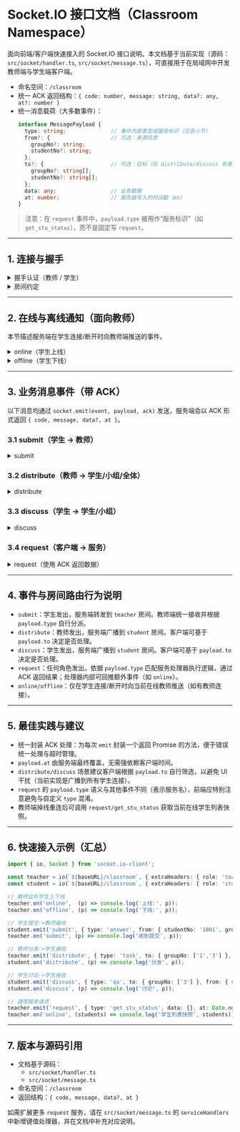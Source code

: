 # Socket.IO 接口文档（Classroom Namespace）

面向前端/客户端快速接入的 Socket.IO 接口说明。本文档基于当前实现（源码：`src/socket/handler.ts`, `src/socket/message.ts`），可直接用于在局域网中开发教师端与学生端客户端。

- 命名空间：`/classroom`
- 统一 ACK 返回结构：`{ code: number, message: string, data?: any, at?: number }`
- 统一消息载荷（大多数事件）：
  ```ts
  interface MessagePayload {
    type: string;              // 事件内部类型或服务标识（见各小节）
    from?: {                   // 可选：来源信息
      groupNo?: string;
      studentNo?: string;
    };
    to?: {                     // 可选：目标（仅 distribute/discuss 有意义）
      groupNo?: string[];
      studentNo?: string[];
    };
    data: any;                 // 业务数据
    at: number;                // 服务器写入的时间戳（ms）
  }
  ```

> 注意：在 `request` 事件中，`payload.type` 被用作“服务标识”（如 `get_stu_status`），而不是固定写 `request`。

---

## 1. 连接与握手

<details>
<summary>握手认证（教师 / 学生）</summary>

命名空间：`/classroom`

握手通过 HTTP 头传递认证信息，服务端在中间件中校验（参考 `src/socket/handler.ts`）。

- 教师端需要：
  - `role: teacher`
  - `username: string`
  - `password: string`
  - 服务端对比环境变量 `TEACHER_USERNAME` 与 `TEACHER_PASSWORD`（默认 `admin` / `bgxx2025`）。

- 学生端需要：
  - `role: student`
  - `class_no: string`       班级号（如 `601`）
  - `student_no: number`     学号（数值）
  - `group_no: number`       小组号（数值）
  - `pin4?: string`          4 位 PIN（若数据库中该学生设置了 PIN，则必填且需匹配）

校验失败将拒绝连接（抛错并断开），成功后会在 `socket` 上写入：
- `socket.role`: `teacher | student`
- 学生连接还会写入：`socket.studentId`, `socket.studentNo`, `socket.groupNo`

前端示例（JS/TS）：
```ts
import { io } from 'socket.io-client';

// 教师端
const teacher = io(`${baseURL}/classroom`, {
  extraHeaders: {
    role: 'teacher',
    username: 'admin',
    password: 'bgxx2025',
  },
});

// 学生端
const student = io(`${baseURL}/classroom`, {
  extraHeaders: {
    role: 'student',
    class_no: '601',
    student_no: '1001',
    group_no: '3',
    pin4: '1234', // 如数据库该生设有 PIN，则必填
  },
});
```
</details>

<details>
<summary>房间约定</summary>

服务端会将连接加入以下房间（参考 `src/socket/handler.ts`）：
- 教师：`teacher`
- 学生通用：`student`
- 单个学生：`student:{studentNo}`（如 `student:1001`）
- 小组：`group:{groupNo}`（如 `group:3`）

建议客户端按需监听相应事件即可，无需主动加入房间。
</details>

---

## 2. 在线与离线通知（面向教师）

本节描述服务端在学生连接/断开时向教师端推送的事件。

<details>
<summary>online（学生上线）</summary>

- 方向：服务端 -> 教师端（若教师在线）
- 触发：学生连接建立成功（参考 `handler.ts:206-212`）
- 载荷：
  ```ts
  {
    studentNo: number,
    groupNo: number,
    at: number // ms 时间戳
  }
  ```

- 教师端示例：
  ```ts
  teacher.on('online', (payload) => {
    console.log('学生上线:', payload);
  });
  ```

- 备注：`request/get_stu_status` 服务也会向当前调用者 `socket.emit('online', students)` 推送一个学生列表对象（形状依赖 `Connect.findAll()` 返回值）。该用法属于服务回推，非全局广播。
</details>

<details>
<summary>offline（学生下线）</summary>

- 方向：服务端 -> 教师端（若教师在线）
- 触发：学生断开连接（参考 `handler.ts:218-224`）
- 载荷：
  ```ts
  {
    studentNo: number,
    groupNo: number,
    at: number // ms 时间戳
  }
  ```

- 教师端示例：
  ```ts
  teacher.on('offline', (payload) => {
    console.log('学生下线:', payload);
  });
  ```
</details>

---

## 3. 业务消息事件（带 ACK）

以下消息均通过 `socket.emit(event, payload, ack)` 发送，服务端会以 ACK 形式返回 `{ code, message, data?, at }`。

### 3.1 submit（学生 -> 教师）

<details>
<summary>submit</summary>

- 权限：仅学生端可发
- 服务端处理：转发到房间 `teacher`（参考 `message.ts:101-115`）
- 请求载荷：
  ```ts
  // 学生端 -> 服务端
  const payload: MessagePayload = {
    type: 'any-business-type', // 自定义业务子类型
    from: { studentNo: '1001', groupNo: '3' },
    data: { /* 任意业务数据 */ },
    at: Date.now(), // 客户端可先填，服务端会覆盖
  };

  student.emit('submit', payload, (ack) => {
    // ack: { code, message, at }
  });
  ```

- 教师端接收：
  ```ts
  teacher.on('submit', (payload: MessagePayload) => {
    // payload.at 为服务端时间
    console.log('来自学生的提交:', payload);
  });
  ```

- 可能的 ACK：
  - 成功：`{ code: 200, message: '提交成功', at }`
  - 失败（示例）：`{ code: 400, message: '无权限：仅学生可提交', at }`
</details>

### 3.2 distribute（教师 -> 学生/小组/全体）

<details>
<summary>distribute</summary>

- 权限：仅教师端可发
- 服务端处理：广播到房间 `student`（参考 `message.ts:120-135`）
- 请求载荷：
  ```ts
  // 教师端 -> 服务端
  const payload: MessagePayload = {
    type: 'announce' /* 或其他业务子类型 */,
    to: {
      // 当前实现服务端直接广播到 `student` 房间，
      // 前端可用 `to` 作为业务过滤依据（客户端自行判断是否处理）。
      groupNo: ['1', '3'],
      studentNo: ['1001', '1008'],
    },
    data: { title: '测验', content: '请在 10 分钟内完成' },
    at: Date.now(),
  };

  teacher.emit('distribute', payload, (ack) => {
    // ack: { code, message, at }
  });
  ```

- 学生端接收：
  ```ts
  student.on('distribute', (payload: MessagePayload) => {
    // 客户端可依据 payload.to 自行过滤是否处理
    console.log('来自教师的分发:', payload);
  });
  ```

- 可能的 ACK：
  - 成功：`{ code: 200, message: '广播成功', at }`
  - 失败（示例）：`{ code: 400, message: '无权限：仅教师可分发', at }`
</details>

### 3.3 discuss（学生 -> 学生/小组）

<details>
<summary>discuss</summary>

- 权限：仅学生端可发
- 服务端处理：广播到房间 `student`（参考 `message.ts:140-156`）
- 请求载荷：
  ```ts
  // 学生端 -> 服务端
  const payload: MessagePayload = {
    type: 'qa' /* 讨论子类型 */,
    to: { groupNo: ['3'] },
    from: { studentNo: '1001', groupNo: '3' },
    data: { text: '第2题怎么做？' },
    at: Date.now(),
  };

  student.emit('discuss', payload, (ack) => {
    // ack: { code, message, at }
  });
  ```

- 学生端接收：
  ```ts
  student.on('discuss', (payload: MessagePayload) => {
    // 客户端可依据 payload.to 自行过滤是否处理
    console.log('讨论消息:', payload);
  });
  ```

- 可能的 ACK：
  - 成功：`{ code: 200, message: '讨论成功', at }`
  - 失败（示例）：`{ code: 400, message: '无权限：仅学生可讨论', at }`
</details>

### 3.4 request（客户端 -> 服务）

<details>
<summary>request（使用 ACK 返回数据）</summary>

- 权限：教师/学生均可发
- 服务标识：使用 `payload.type` 选择服务处理器（参考 `message.ts:162-186, 188-197`）
- 目前内置服务：
  - `get_stu_status`：服务端会查询 `Connect.findAll()` 并通过 `socket.emit('online', students)` 回推当前调用者一个 `online` 事件（注意：这是“点对点回推”，不是广播）。同时 ACK 返回空对象。

- 请求载荷（示例）：
  ```ts
  // 任意客户端 -> 服务端
  const payload: MessagePayload = {
    type: 'get_stu_status', // 服务标识（关键）
    data: {},
    at: Date.now(),
  };

  socket.emit('request', payload, (ack) => {
    // 成功：{ code: 200, message: '请求成功', data: {}, at }
    // 失败：{ code: 404, message: '未提供 get_stu_status 服务', at }
  });

  // 点对点回推：
  socket.on('online', (students) => {
    console.log('当前学生连接列表:', students);
  });
  ```

- 可能的 ACK：
  - 成功：`{ code: 200, message: '请求成功', data: any, at }`
  - 未实现：`{ code: 404, message: '未提供 <type> 服务', at }`
  - 服务异常：`{ code: 500, message: '服务错误', at }`
</details>

---

## 4. 事件与房间路由行为说明

- `submit`：学生发出，服务端转发到 `teacher` 房间。教师端统一接收并根据 `payload.type` 自行分派。
- `distribute`：教师发出，服务端广播到 `student` 房间。客户端可基于 `payload.to` 决定是否处理。
- `discuss`：学生发出，服务端广播到 `student` 房间。客户端可基于 `payload.to` 决定是否处理。
- `request`：任何角色发出，依据 `payload.type` 匹配服务处理器执行逻辑，通过 ACK 返回结果；处理器内部可回推额外事件（如 `online`）。
- `online/offline`：仅在学生连接/断开时向当前在线教师推送（如有教师连接）。

---

## 5. 最佳实践与建议

- 统一封装 ACK 处理：为每次 `emit` 封装一个返回 Promise 的方法，便于错误统一处理与超时管理。
- `payload.at` 由服务端最终覆盖，无需强依赖客户端时间。
- `distribute/discuss` 场景建议客户端根据 `payload.to` 自行筛选，以避免 UI 干扰（当前实现是广播到所有学生连接）。
- `request` 的 `payload.type` 语义与其他事件不同（表示服务名），前端应特别注意避免与自定义 `type` 混淆。
- 教师端掉线重连后可调用 `request/get_stu_status` 获取当前在线学生列表快照。

---

## 6. 快速接入示例（汇总）

```ts
import { io, Socket } from 'socket.io-client';

const teacher = io(`${baseURL}/classroom`, { extraHeaders: { role: 'teacher', username: 'admin', password: 'bgxx2025' } });
const student = io(`${baseURL}/classroom`, { extraHeaders: { role: 'student', class_no: '601', student_no: '1001', group_no: '3', pin4: '1234' } });

// 教师监听学生上下线
teacher.on('online',  (p) => console.log('上线:', p));
teacher.on('offline', (p) => console.log('下线:', p));

// 学生提交->教师接收
student.emit('submit', { type: 'answer', from: { studentNo: '1001', groupNo: '3' }, data: { qid: 2, ans: 'B' }, at: Date.now() }, (ack) => console.log('submit ack', ack));
teacher.on('submit', (p) => console.log('收到提交', p));

// 教师分发->学生接收
teacher.emit('distribute', { type: 'task', to: { groupNo: ['1','3'] }, data: { id: 9, ttl: 600 }, at: Date.now() }, (ack) => console.log('distribute ack', ack));
student.on('distribute', (p) => console.log('分发', p));

// 学生讨论->学生接收
student.emit('discuss', { type: 'qa', to: { groupNo: ['3'] }, from: { studentNo: '1001', groupNo: '3' }, data: { text: '第2题讨论' }, at: Date.now() }, (ack) => console.log('discuss ack', ack));
student.on('discuss', (p) => console.log('讨论', p));

// 通用服务请求
teacher.emit('request', { type: 'get_stu_status', data: {}, at: Date.now() }, (ack) => console.log('request ack', ack));
teacher.on('online', (students) => console.log('学生列表快照', students));
```

---

## 7. 版本与源码引用

- 文档基于源码：
  - `src/socket/handler.ts`
  - `src/socket/message.ts`
- 命名空间：`/classroom`
- 返回结构：`{ code, message, data?, at }`

如需扩展更多 `request` 服务，请在 `src/socket/message.ts` 的 `serviceHandlers` 中新增键值处理器，并在文档中补充对应说明。
